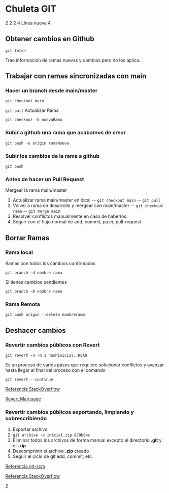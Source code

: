 # Chuleta GIT
2
2
2
4
Línea nueva
4
## Obtener cambios en Github
`git fetch` 

Trae información de ramas nuevas y cambios pero no los aplica.

## Trabajar con ramas sincronizadas con main
### Hacer un branch desde main/master
`git checkout main`

`git pull` Actualizar Rama

`git checkout -b nuevaRama`

### Subir a github una rama que acabamos de crear
`git push -u origin ramaNueva`

### Subir los cambios de la rama a github
 `git push`

### Antes de hacer un Pull Request
Mergear la rama main/master
1. Actualizar rama main/master en local 
-- `git checkout main`
-- `git pull`
2. Volver a rama en desarrollo y mergear con main/master
-- `git checkout rama`
-- `git merge main`
3. Resolver conflictos manualmente en caso de haberlos.
4. Seguir con el flujo normal de add, commit, push, pull-request
 
## Borrar Ramas
### Rama local
Ramas con todos los cambios confirmados

`git branch -d nombre rama`

Si tienes cambios pendientes

`git branch -D nombre rama`

### Rama Remota
`git push origin --delete nombrerama`
## Deshacer cambios
### Revertir cambios públicos con Revert
`git revert -n -m 1 hashinicial..HEAD`

Es un proceso de varios pasos que requiere solucionar conflictos y avanzar hasta llegar al final del proceso con el comando

`git revert --continue`

[Referencia StackOverflow](https://stackoverflow.com/questions/4114095/how-do-i-revert-a-git-repository-to-a-previous-commit)

[Revert Man page](http://schacon.github.io/git/git-revert.html)
### Revertir cambios públicos exportando, limpiando y sobrescribiendo
1. Exportar archivo
2. `git archive -o inicial.zip 879b84c`
3. Eliminar todos los archivos de forma manual excepto el directorio **.git** y el **.zip**
4. Descomprimir el archivo **.zip** creado
5. Seguir el ciclo de git add, commit, etc.

[Referencia git-scm](https://git-scm.com/docs/git-archive)

[Referencia StackOverflow](https://stackoverflow.com/questions/160608/do-a-git-export-like-svn-export)

2
